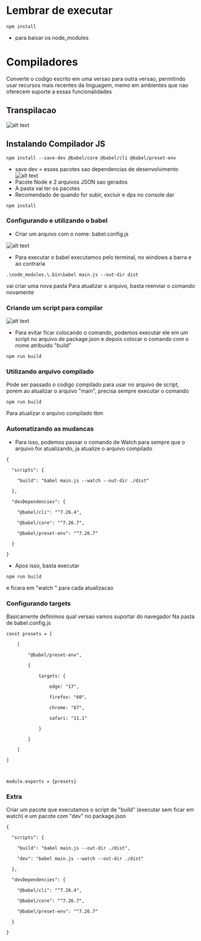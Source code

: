 # Lembrar de executar
```
npm install
```
- para baixar os node_modules

# Compiladores
Converte o codigo escrito em uma versao para outra versao, permitindo usar recursos mais recentes da linguagem, memo em ambientes que nao oferecem suporte a essas funcionalidades
## Transpilacao
![alt text](image.png)

## Instalando Compilador JS
```
npm install --save-dev @babel/core @babel/cli @babel/preset-env
```
- save dev = esses pacotes sao dependencias de desenvolvimento
![alt text](image-1.png)
- Pacote Node e 2 arquivos JSON sao gerados
- A pasta vai ter os pacotes
- Recomendado de quando for subir, excluir e dps no console dar 
```
npm install
```
### Configurando e utilizando o babel
- Criar um arquivo com o nome: babel.config.js

![alt text](image-2.png)

- Para executar o babel executamos pelo terminal, no windows a barra e  ao contraria
```
.\node_modules.\.bin\babel main.js --out-dir dist
```
vai criar uma nova pasta
Para atualizar o arquivo, basta reenviar o comando novamente

### Criando um script para compilar
![alt text](image-3.png)

- Para evitar ficar colocando o comando, podemos executar ele em um script no arquivo de package.json e depois colocar o comando com o nome atribuido "build"
```
npm run build
```
### Utilizando arquivo compilado
Pode ser passado o codigo compilado para usar no arquivo de script, porem ao atualizar o arquivo "main", precisa sempre executar o comando 
```
npm run build
```
Para atualizar o arquivo compilado tbm
### Automatizando as mudancas
- Para isso, podemos passar o comando de Watch para sempre que o arquivo for atualizando, ja atualize o arquivo compilado
```
{

  "scripts": {

    "build": "babel main.js --watch --out-dir ./dist"

  },

  "devDependencies": {

    "@babel/cli": "^7.26.4",

    "@babel/core": "^7.26.7",

    "@babel/preset-env": "^7.26.7"

  }

}
```
- Apos isso, basta executar
```
npm run build
```
 e ficara em "watch " para cada atualizacao
### Configurando targets
Basicamente definimos qual versao vamos suportar do navegador
Na pasta de babel.config.js
```
const presets = [

    [

        "@babel/preset-env",

        {

            targets: {

                edge: "17",

                firefox: "60",

                chrome: "67",

                safari: "11.1"

            }

        }

    ]

]

  

module.exports = {presets}
```
### Extra
Criar um pacote que executamos o script de "build" (executar sem ficar em watch) e um pacote com "dev" no package.json
```
{

  "scripts": {

    "build": "babel main.js --out-dir ./dist",

    "dev": "babel main.js --watch --out-dir ./dist"

  },

  "devDependencies": {

    "@babel/cli": "^7.26.4",

    "@babel/core": "^7.26.7",

    "@babel/preset-env": "^7.26.7"

  }

}
```
